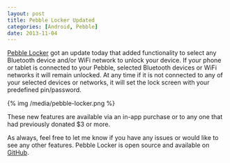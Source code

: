 ```yaml
---
layout: post
title: Pebble Locker Updated
categories: [Android, Pebble]
date: 2013-11-04
---
```

[Pebble Locker](https://play.google.com/store/apps/details?id=com.lukekorth.pebblelocker) got an update
today that added functionality to select any Bluetooth device and/or WiFi network to unlock your device.
If your phone or tablet is connected to your Pebble, selected Bluetooth devices or WiFi networks it will remain
unlocked. At any time if it is not connected to any of your selected devices or networks, it will set the lock
screen with your predefined pin/password.

{% img /media/pebble-locker.png %}

These new features are available via an in-app purchase or to any one that had previously donated $3 or more.

As always, feel free to let me know if you have any issues or would like to see any other features.
Pebble Locker is open source and available on [GitHub](https://github.com/lkorth/pebble-locker).
